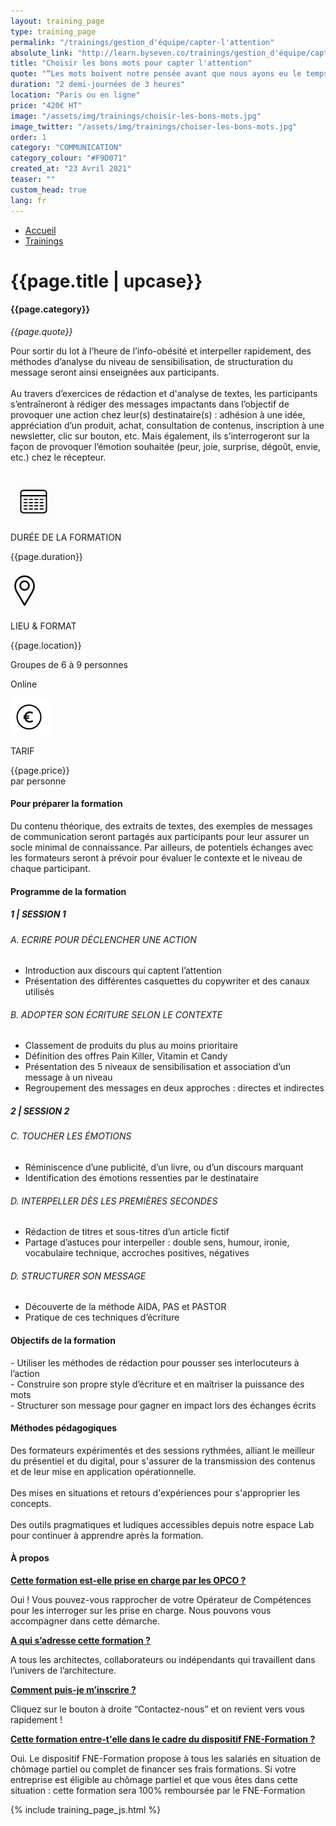 ```yaml
---
layout: training_page
type: training_page
permalink: "/trainings/gestion_d'équipe/capter-l'attention"
absolute_link: "http://learn.byseven.co/trainings/gestion_d'équipe/capter-l'attention"
title: "Choisir les bons mots pour capter l'attention"
quote: "“Les mots boivent notre pensée avant que nous ayons eu le temps de la reconnaître.” - Jean-Paul Sartre"
duration: "2 demi-journées de 3 heures"
location: "Paris ou en ligne"
price: "420€ HT"
image: "/assets/img/trainings/choisir-les-bons-mots.jpg"
image_twitter: "/assets/img/trainings/choiser-les-bons-mots.jpg"
order: 1
category: "COMMUNICATION"
category_colour: "#F9D071"
created_at: "23 Avril 2021"
teaser: ""
custom_head: true
lang: fr
---
```


<div class="trainings-breadcrumb">
  <nav aria-label="Breadcrumb" class="breadcrumb">
    <ul>
        <li><a href="/">Accueil</a></li>
        <li><a href="/trainings">Trainings</a></li>
    </ul>
  </nav>
</div>
<div class="training-page-main">
  <div class="training-page-main-banner">
    <div class="training-page-main-banner-left">
      <div>
        <h1 class="training-page-main-banner-left-title">{{page.title | upcase}}</h1>
        <h4 class="training-page-main-banner-left-category" style="background: {{page.category_colour}};">{{page.category}}</h4>
        <p class="training-page-main-banner-left-quote"><em>{{page.quote}}</em></p>
      </div>
      <p class="training-page-main-banner-left-description">Pour sortir du lot à l’heure de l’info-obésité et interpeller rapidement, des méthodes d’analyse du niveau de sensibilisation, de structuration du message seront ainsi enseignées aux participants.
      <br><br>Au travers d’exercices de rédaction et d'analyse de textes, les participants s’entraîneront à rédiger des messages impactants dans l’objectif de provoquer une action chez leur(s) destinataire(s) : adhésion à une idée, appréciation d’un produit, achat, consultation de contenus, inscription à une newsletter, clic sur bouton, etc. Mais également, ils s’interrogeront sur la façon de provoquer l’émotion souhaitée (peur, joie, surprise, dégoût, envie, etc.) chez le récepteur.
      </p>
    </div>
    <div class="training-page-main-banner-right">
      <img src="{{page.image}}" alt="">
    </div>
  </div>
</div>
<div class="training-page-infos" style="background: {{page.category_colour}};">
  <div class="training-pages-infos-date">
    <img src="/assets/img/PICTO_DATE.png" alt="" class='training-page-picto'>
    <div class="traning-pages-info-text">
        <p>DURÉE DE LA FORMATION</p>
        <p>{{page.duration}}</p>
    </div>
  </div>
  <div class="training-pages-infos-place">
    <img src="/assets/img/PICTO_LIEU.png" alt="" class='training-page-picto'>
    <div class="traning-pages-info-text">
        <p>LIEU & FORMAT</p>
        <p>{{page.location}}</p>
        <p>Groupes de 6 à 9 personnes</p>
        <p>Online</p>
    </div>
  </div>
  <div class="training-pages-infos-price">
    <img src="/assets/img/PICTO_TARIFS.png" alt="" class='training-page-picto'>
    <div class="traning-pages-info-text">
        <p class="align">TARIF</p>
        <p>{{page.price}} <br>par personne</p>
    </div>
  </div>
</div>
<div class="training-page-main-description">
  <div class="training-page-main-description-left" >
    <h4 style="text-decoration-color: {{page.category_colour}};">Pour préparer la formation</h4>
    <p>Du contenu théorique, des extraits de textes, des exemples de messages de communication seront partagés aux participants pour leur assurer un socle minimal de connaissance. Par ailleurs, de potentiels échanges avec les formateurs seront à prévoir pour évaluer le contexte et le niveau de chaque participant.</p>
    <h4 style="text-decoration-color: {{page.category_colour}};">Programme de la formation</h4>
    <h5 style="color: {{page.category_colour}};">1 | SESSION 1</h5>
    <h6>A. ECRIRE POUR DÉCLENCHER UNE ACTION</h6>
    <ul>
      <li>Introduction aux discours qui captent l’attention</li>
      <li>Présentation  des différentes casquettes du copywriter et des canaux utilisés</li>
    </ul>
    <h6>B. ADOPTER SON ÉCRITURE SELON LE CONTEXTE</h6>
    <ul>
      <li>Classement de  produits  du plus au moins prioritaire</li>
      <li>Définition des offres Pain Killer, Vitamin et Candy</li>
      <li>Présentation  des 5 niveaux de sensibilisation et association d’un message à un niveau</li>
      <li>Regroupement des messages en deux approches : directes et indirectes</li>
    </ul>
    <h5 style="color: {{page.category_colour}};">2 | SESSION 2</h5>
    <h6>C. TOUCHER LES ÉMOTIONS</h6>
    <ul>
      <li>Réminiscence d’une publicité, d’un livre, ou d’un discours  marquant</li>
      <li>Identification des émotions ressenties par le destinataire</li>
    </ul>
    <h6>D. INTERPELLER DÈS LES PREMIÈRES SECONDES</h6>
    <ul>
      <li>Rédaction de titres et sous-titres d’un article fictif</li>
      <li>Partage d’astuces pour interpeller : double sens, humour, ironie, vocabulaire technique, accroches positives, négatives</li>
    </ul>
    <h6>D. STRUCTURER SON MESSAGE </h6>
    <ul>
      <li>Découverte de la méthode AIDA, PAS et PASTOR</li>
      <li>Pratique de ces techniques d’écriture</li>
    </ul>
  </div>
  <div class="training-page-main-description-right etre_inspiré_et_inspirant" >
    <div>
      <h4 style="text-decoration-color: {{page.category_colour}};">Objectifs de la formation</h4>
      <p>
        - Utiliser les méthodes de rédaction pour pousser ses interlocuteurs à l’action<br>
        - Construire son propre style d’écriture et en maîtriser la puissance des mots<br>
        - Structurer son message pour gagner en impact lors des échanges écrits<br>
      </p>
      <h4 style="text-decoration-color: {{page.category_colour}};">Méthodes pédagogiques</h4>
      <p>
        Des formateurs expérimentés et des sessions rythmées, alliant le meilleur du présentiel et du digital, pour s'assurer de la transmission des contenus et de leur mise en application opérationnelle.
        <br><br>Des mises en situations et retours d'expériences pour s'approprier les concepts.
        <br><br>Des outils pragmatiques et ludiques accessibles depuis notre espace Lab pour continuer à apprendre après la formation.
      </p>
      <h4 style="text-decoration-color: {{page.category_colour}};">À propos</h4>
      <div class="training-page-faq-element">
        <a class='training-page-faq-question-link' data-toggle="collapse" href="#collapse1" role="button" aria-expanded="false" aria-controls="collapse1" style="color: {{page.category_colour}};">
          <div class="training-page-faq-question flex-row-between-centered">
            <p><strong>Cette formation est-elle prise en charge par les OPCO ?</strong></p>
            <i class="fas fa-angle-down fa-2x"></i>
            <i class="fas fa-angle-up fa-2x hidden"></i>
          </div>
        </a>
        <div class="training-page-faq-answer collapse" id="collapse1">
          <p>Oui ! Vous pouvez-vous rapprocher de votre Opérateur de Compétences pour les interroger sur les prise en charge. Nous pouvons vous accompagner dans cette démarche.</p>
        </div>
      </div>
      <div class="training-page-faq-element">
        <a class='training-page-faq-question-link' data-toggle="collapse" href="#collapse2" role="button" aria-expanded="false" aria-controls="collapse2" style="color: {{page.category_colour}};">
          <div class="training-page-faq-question flex-row-between-centered">
            <p><strong>A qui s’adresse cette formation ?</strong></p>
            <i class="fas fa-angle-down fa-2x"></i>
            <i class="fas fa-angle-up fa-2x hidden"></i>
          </div>
        </a>
        <div class="training-page-faq-answer collapse" id="collapse2">
          <p>A tous les architectes, collaborateurs ou indépendants qui travaillent dans l’univers de l’architecture.</p>
        </div>
      </div>
      <div class="training-page-faq-element">
        <a class='training-page-faq-question-link' data-toggle="collapse" href="#collapse3" role="button" aria-expanded="false" aria-controls="collapse3" style="color: {{page.category_colour}};">
          <div class="training-page-faq-question flex-row-between-centered">
            <p><strong>Comment puis-je m’inscrire ?</strong></p>
            <i class="fas fa-angle-down fa-2x"></i>
            <i class="fas fa-angle-up fa-2x hidden"></i>
          </div>
        </a>
        <div class="training-page-faq-answer collapse" id="collapse3">
          <p>Cliquez sur le bouton à droite “Contactez-nous” et on revient vers vous rapidement !</p>
        </div>
      </div>
      <div class="training-page-faq-element">
        <a class='training-page-faq-question-link' data-toggle="collapse" href="#collapse4" role="button" aria-expanded="false" aria-controls="collapse4" style="color: {{page.category_colour}};">
          <div class="training-page-faq-question flex-row-between-centered">
            <p><strong>Cette formation entre-t'elle dans le cadre du dispositif FNE-Formation ?</strong></p>
            <i class="fas fa-angle-down fa-2x"></i>
            <i class="fas fa-angle-up fa-2x hidden"></i>
          </div>
        </a>
        <div class="training-page-faq-answer collapse" id="collapse4">
          <p>Oui. Le dispositif FNE-Formation propose à tous les salariés en situation de chômage partiel ou complet de financer ses frais formations. Si votre entreprise est éligible au chômage partiel et que vous êtes dans cette situation : cette formation sera 100% remboursée par le FNE-Formation</p>
        </div>
      </div>
    </div>
  </div>
</div>

{% include training_page_js.html %}

